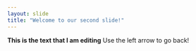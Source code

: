 ```yaml
---
layout: slide
title: "Welcome to our second slide!"
---
```

**This is the text that I am editing**
Use the left arrow to go back!
